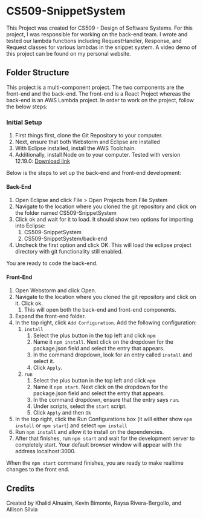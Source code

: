 # CS509-SnippetSystem
This Project was created for CS509 - Design of Software Systems. For this project, I was responsible for working on the back-end team. I wrote and tested our lambda functions including RequestHandler, Response, and Request classes for various lambdas in the snippet system. A video demo of this project can be found on my personal website. 

## Folder Structure
This project is a multi-component project. The two components are the front-end and the back-end.
The front-end is a React Project whereas the back-end is an AWS Lambda project. In order to 
work on the project, follow the below steps:

### Initial Setup
1. First things first, clone the Git Repository to your computer.
2. Next, ensure that both Webstorm and Eclipse are installed
3. With Eclipse installed, install the AWS Toolchain.
4. Additionally, install Node on to your computer. Tested with version 12.19.0: [Download link](https://nodejs.org/en/download/)

Below is the steps to set up the back-end and front-end development:

#### Back-End
1. Open Eclipse and click File > Open Projects from File System
2. Navigate to the location where you cloned the git repository and click on the folder named CS509-SnippetSystem
3. Click ok and wait for it to load. It should show two options for importing into Eclipse:
    1. CS509-SnippetSystem
    2. CS509-SnippetSystem/back-end
4. Uncheck the first option and click OK. This will load the eclipse project directory with git functionality still enabled.

You are ready to code the back-end.

#### Front-End
1. Open Webstorm and click Open.
2. Navigate to the location where you cloned the git repository and click on it. Click ok.
    1. This will open both the back-end and front-end components.
3. Expand the front-end folder.
4. In the top right, click `Add Configuration`. Add the following configuration:
    1. `install`
        1. Select the plus button in the top left and click `npm`
        2. Name it `npm install`. Next click on the dropdown for the package.json field and select the entry that appears.
        3. In the command dropdown, look for an entry called `install` and select it.
        4. Click `Apply`.
    2. `run`
        1. Select the plus button in the top left and click `npm`
        2. Name it `npm start`. Next click on the dropdown for the package.json field and select the entry that appears.
        3. In the command dropdown, ensure that the entry says `run`.
        3. Under scripts, select the `start` script.
        4. Click `Apply` and then `Ok`
5. In the top right, click the Run Configurations box (it will either show `npm install` or `npm start`) and select `npm install`
6. Run `npm install` and allow it to install on the dependencies.
7. After that finishes, run `npm start` and wait for the development server to completely start. Your default browser window will appear with the address localhost:3000.

When the `npm start` command finishes, you are ready to make realtime changes to the front end.

## Credits
Created by Khalid Alnuaim, Kevin Bimonte, Raysa Rivera-Bergollo, and Allison Silvia
